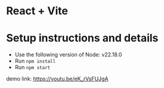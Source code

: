 # React + Vite

# Setup instructions and details

- Use the following version of Node: v22.18.0
- Run `npm install`
- Run `npm start`

demo link: https://youtu.be/eK_rVsFUJgA
